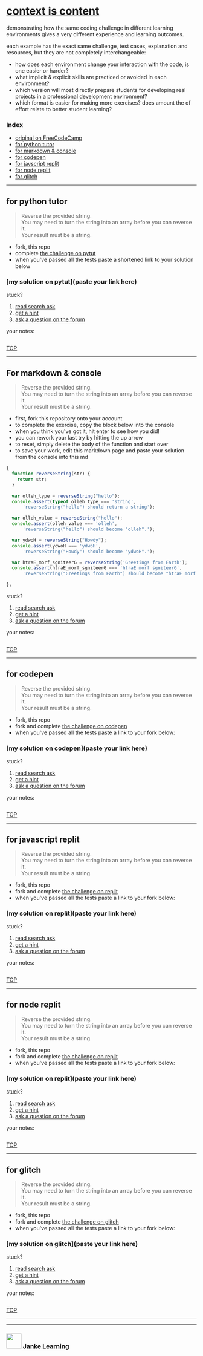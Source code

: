 # [context is content](https://janke-learning.github.io/fosdem-2019/#/context-is-content)

demonstrating how the same coding challenge in different learning environments gives a very different experience and learning outcomes.

each example has the exact same challenge, test cases, explanation and resources, but they are not completely interchangeable:
* how does each environment change your interaction with the code, is one easier or harder?
* what implicit & explicit skills are practiced or avoided in each environment?
* which version will most directly prepare students for developing real projects in a professional development environment?
* which format is easier for making more exercises?  does amount the of effort relate to better student learning?

### Index
* [original on FreeCodeCamp](https://learn.freecodecamp.org/javascript-algorithms-and-data-structures/basic-algorithm-scripting/reverse-a-string)
* [for python tutor](#for-python-tutor)
* [for markdown & console](#for-markdown-console)
* [for codepen](#for-codepen) 
* [for javscript replit](#for-javascript-replit)
* [for node replit](#for-node-replit)
* [for glitch](#for-glitch)

---

## for python tutor

> Reverse the provided string.  
> You may need to turn the string into an array before you can reverse it.  
> Your result must be a string.  

* fork, this repo
* complete [the challenge on pytut](https://goo.gl/SG2aoV)
* when you've passed all the tests paste a shortened link to your solution below

### [my solution on pytut](paste your link here)

stuck?
1. [read search ask](https://www.freecodecamp.org/forum/t/how-to-get-help-when-you-are-stuck/19514)
2. [get a hint](https://guide.freecodecamp.org/certifications/javascript-algorithms-and-data-structures/basic-algorithm-scripting/reverse-a-string/)
3. [ask a question on the forum](https://www.freecodecamp.org/forum/categories)

your notes:

```
```

[TOP](#context-is-content)

---

## For markdown & console

> Reverse the provided string.  
> You may need to turn the string into an array before you can reverse it.  
> Your result must be a string.  

* first, fork this repository onto your account
* to complete the exercise, copy the block below into the console
* when you think you've got it, hit enter to see how you did!
* you can rework your last try by hitting the up arrow
* to reset, simply delete the body of the function and start over
* to save your work, edit this markdown page and paste your solution from the console into this md

```js
{ 
  function reverseString(str) {
    return str;
  }

  var olleh_type = reverseString("hello");
  console.assert(typeof olleh_type === 'string', 
      'reverseString("hello") should return a string');

  var olleh_value = reverseString("hello");
  console.assert(olleh_value === 'olleh',  
      'reverseString("hello") should become "olleh".');

  var ydwoH = reverseString("Howdy");
  console.assert(ydwoH === 'ydwoH', 
      'reverseString("Howdy") should become "ydwoH".');

  var htraE_morf_sgniteerG = reverseString('Greetings from Earth');
  console.assert(htraE_morf_sgniteerG === 'htraE morf sgniteerG', 
      'reverseString("Greetings from Earth") should become "htraE morf sgniteerG".');

};
```

stuck?
1. [read search ask](https://www.freecodecamp.org/forum/t/how-to-get-help-when-you-are-stuck/19514)
2. [get a hint](https://guide.freecodecamp.org/certifications/javascript-algorithms-and-data-structures/basic-algorithm-scripting/reverse-a-string/)
3. [ask a question on the forum](https://www.freecodecamp.org/forum/categories)


your notes:

```
```

[TOP](#context-is-content)


---

## for codepen

> Reverse the provided string.  
> You may need to turn the string into an array before you can reverse it.  
> Your result must be a string.  

* fork, this repo
* fork and complete [the challenge on codepen](https://codepen.io/colevanderswands/pen/NodZaW)
* when you've passed all the tests paste a link to your fork below:

### [my solution on codepen](paste your link here)


stuck?
1. [read search ask](https://www.freecodecamp.org/forum/t/how-to-get-help-when-you-are-stuck/19514)
2. [get a hint](https://guide.freecodecamp.org/certifications/javascript-algorithms-and-data-structures/basic-algorithm-scripting/reverse-a-string/)
3. [ask a question on the forum](https://www.freecodecamp.org/forum/categories)


your notes:

```
```

[TOP](#context-is-content)

---

## for javascript replit

> Reverse the provided string.  
> You may need to turn the string into an array before you can reverse it.  
> Your result must be a string.  

* fork, this repo
* fork and complete [the challenge on replit](https://repl.it/@colevandersWands/reverse-a-string-es6)
* when you've passed all the tests paste a link to your fork below:

### [my solution on replit](paste your link here)


stuck?
1. [read search ask](https://www.freecodecamp.org/forum/t/how-to-get-help-when-you-are-stuck/19514)
2. [get a hint](https://guide.freecodecamp.org/certifications/javascript-algorithms-and-data-structures/basic-algorithm-scripting/reverse-a-string/)
3. [ask a question on the forum](https://www.freecodecamp.org/forum/categories)


your notes:

```
```

[TOP](#context-is-content)

---

## for node replit

> Reverse the provided string.  
> You may need to turn the string into an array before you can reverse it.  
> Your result must be a string.  

* fork, this repo
* fork and complete [the challenge on replit](https://repl.it/@colevandersWands/reverse-a-string-node)
* when you've passed all the tests paste a link to your fork below:

### [my solution on replit](paste your link here)


stuck?
1. [read search ask](https://www.freecodecamp.org/forum/t/how-to-get-help-when-you-are-stuck/19514)
2. [get a hint](https://guide.freecodecamp.org/certifications/javascript-algorithms-and-data-structures/basic-algorithm-scripting/reverse-a-string/)
3. [ask a question on the forum](https://www.freecodecamp.org/forum/categories)


your notes:

```
```

[TOP](#context-is-content)

---


## for glitch

> Reverse the provided string.  
> You may need to turn the string into an array before you can reverse it.  
> Your result must be a string.  

* fork, this repo
* fork and complete [the challenge on glitch](https://reverse-a-string.glitch.me/)
* when you've passed all the tests paste a link to your fork below:

### [my solution on glitch](paste your link here)


stuck?
1. [read search ask](https://www.freecodecamp.org/forum/t/how-to-get-help-when-you-are-stuck/19514)
2. [get a hint](https://guide.freecodecamp.org/certifications/javascript-algorithms-and-data-structures/basic-algorithm-scripting/reverse-a-string/)
3. [ask a question on the forum](https://www.freecodecamp.org/forum/categories)


your notes:

```
```

[TOP](#context-is-content)






___
___
### <a href="http://janke-learning.org" target="_blank"><img src="https://user-images.githubusercontent.com/18554853/50098409-22575780-021c-11e9-99e1-962787adaded.png" width="40" height="40"></img> Janke Learning</a>
